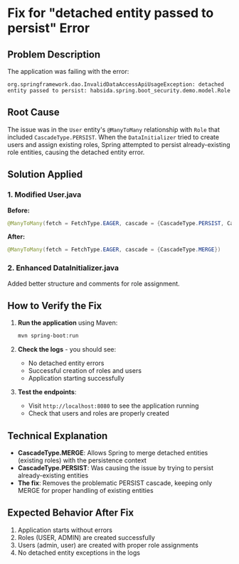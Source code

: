 # Fix for "detached entity passed to persist" Error

## Problem Description
The application was failing with the error:
```
org.springframework.dao.InvalidDataAccessApiUsageException: detached entity passed to persist: habsida.spring.boot_security.demo.model.Role
```

## Root Cause
The issue was in the `User` entity's `@ManyToMany` relationship with `Role` that included `CascadeType.PERSIST`. When the `DataInitializer` tried to create users and assign existing roles, Spring attempted to persist already-existing role entities, causing the detached entity error.

## Solution Applied

### 1. Modified User.java
**Before:**
```java
@ManyToMany(fetch = FetchType.EAGER, cascade = {CascadeType.PERSIST, CascadeType.MERGE})
```

**After:**
```java
@ManyToMany(fetch = FetchType.EAGER, cascade = {CascadeType.MERGE})
```

### 2. Enhanced DataInitializer.java
Added better structure and comments for role assignment.

## How to Verify the Fix

1. **Run the application** using Maven:
   ```bash
   mvn spring-boot:run
   ```

2. **Check the logs** - you should see:
   - No detached entity errors
   - Successful creation of roles and users
   - Application starting successfully

3. **Test the endpoints**:
   - Visit `http://localhost:8080` to see the application running
   - Check that users and roles are properly created

## Technical Explanation

- **CascadeType.MERGE**: Allows Spring to merge detached entities (existing roles) with the persistence context
- **CascadeType.PERSIST**: Was causing the issue by trying to persist already-existing entities
- **The fix**: Removes the problematic PERSIST cascade, keeping only MERGE for proper handling of existing entities

## Expected Behavior After Fix

1. Application starts without errors
2. Roles (USER, ADMIN) are created successfully
3. Users (admin, user) are created with proper role assignments
4. No detached entity exceptions in the logs 
